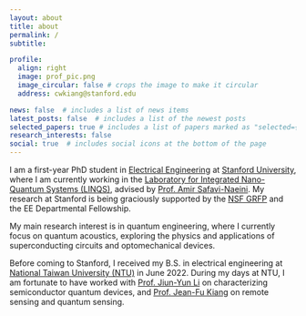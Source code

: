 ```yaml
---
layout: about
title: about
permalink: /
subtitle: 

profile:
  align: right
  image: prof_pic.png
  image_circular: false # crops the image to make it circular
  address: cwkiang@stanford.edu

news: false  # includes a list of news items
latest_posts: false  # includes a list of the newest posts
selected_papers: true # includes a list of papers marked as "selected={true}"
research_interests: false
social: true  # includes social icons at the bottom of the page
---
```


I am a first-year PhD student in [Electrical Engineering](https://ee.stanford.edu/) at [Stanford University](https://www.stanford.edu/), where I am currently working in the [Laboratory for Integrated Nano-Quantum Systems (LINQS)](https://linqs.stanford.edu/), advised by [Prof. Amir Safavi-Naeini](https://linqs.stanford.edu/people/amir-safavi-naeini). My research at Stanford is being graciously supported by the [NSF GRFP](https://www.nsfgrfp.org/) and the EE Departmental Fellowship. 

My main research interest is in quantum engineering, where I currently focus on quantum acoustics, exploring the physics and applications of superconducting circuits and optomechanical devices.

Before coming to Stanford, I received my B.S. in electrical engineering at [National Taiwan University (NTU)](https://www.ntu.edu.tw/) in June 2022. During my days at NTU, I am fortunate to have worked with [Prof. Jiun-Yun Li](https://sites.google.com/g.ntu.edu.tw/jiunyun/members/advisor) on characterizing semiconductor quantum devices, and [Prof. Jean-Fu Kiang](http://cc.ee.ntu.edu.tw/~jfkiang/) on remote sensing and quantum sensing.



<!-- I am a research assistant in the [Quantum Electronics Laboratory (QEL)](https://sites.google.com/g.ntu.edu.tw/jiunyun/home) at [National Taiwan University (NTU)](https://www.ntu.edu.tw/english/), advised by . In the QEL, my research focuses on cryogenic measurements and characterizations of quantum point contact (QPC) devices and 2D hole gases in GeSn/Ge heterostructures. 

 on modeling and simulations of wavelet-based quantum sensing to reconstruct geomagnetic field fluctuations using nitrogen-vacancy (NV) ensembles, as well as synthetic aperture sonar and radar imaging of moving vehicles. -->

<!-- Link to your favorite [subreddit](http://reddit.com). You can put a picture in, too. The code is already in, just name your picture `prof_pic.jpg` and put it in the `img/` folder.

You can also disable any of these elements by editing `profile` property of the YAML header of your `_pages/about.md`. Edit `_bibliography/papers.bib` and Jekyll will render your [publications page](/al-folio/publications/) automatically. -->
